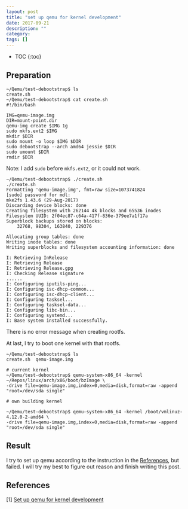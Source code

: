 ```yaml
---
layout: post
title: "set up qemu for kernel development"
date: 2017-09-21
description: ""
category: 
tags: []
---
```

* TOC
{:toc}

## Preparation

```
~/Qemu/test-debootstrap$ ls
create.sh
~/Qemu/test-debootstrap$ cat create.sh
#!/bin/bash

IMG=qemu-image.img
DIR=mount-point.dir
qemu-img create $IMG 1g
sudo mkfs.ext2 $IMG
mkdir $DIR
sudo mount -o loop $IMG $DIR
sudo debootstrap --arch amd64 jessie $DIR
sudo umount $DIR
rmdir $DIR
```

Note: I add `sudo` before `mkfs.ext2`, or it could not work.

```
~/Qemu/test-debootstrap$ ./create.sh
./create.sh 
Formatting 'qemu-image.img', fmt=raw size=1073741824
[sudo] password for mdl: 
mke2fs 1.43.6 (29-Aug-2017)
Discarding device blocks: done                            
Creating filesystem with 262144 4k blocks and 65536 inodes
Filesystem UUID: 2f04ec87-c64a-417f-836e-379ee7a1f17a
Superblock backups stored on blocks: 
	32768, 98304, 163840, 229376

Allocating group tables: done                            
Writing inode tables: done                            
Writing superblocks and filesystem accounting information: done

I: Retrieving InRelease 
I: Retrieving Release 
I: Retrieving Release.gpg 
I: Checking Release signature
......
I: Configuring iputils-ping...
I: Configuring isc-dhcp-common...
I: Configuring isc-dhcp-client...
I: Configuring tasksel...
I: Configuring tasksel-data...
I: Configuring libc-bin...
I: Configuring systemd...
I: Base system installed successfully.
```

There is no error message when creating rootfs.

At last, I try to boot one kernel with that rootfs.

```
~/Qemu/test-debootstrap$ ls
create.sh  qemu-image.img

# current kernel
~/Qemu/test-debootstrap$ qemu-system-x86_64 -kernel ~/Repos/linux/arch/x86/boot/bzImage \
-drive file=qemu-image.img,index=0,media=disk,format=raw -append "root=/dev/sda single"

# own building kernel

~/Qemu/test-debootstrap$ qemu-system-x86_64 -kernel /boot/vmlinuz-4.12.0-2-amd64 \
-drive file=qemu-image.img,index=0,media=disk,format=raw -append "root=/dev/sda single"
```

## Result

I try to set up qemu according to the instruction in the [References](##Refereces), but failed. I will try my best to figure out reason and finish writing this post.

## References

[1] [Set up qemu for kernel development](https://www.collabora.com/news-and-blog/blog/2017/01/16/setting-up-qemu-kvm-for-kernel-development/)


